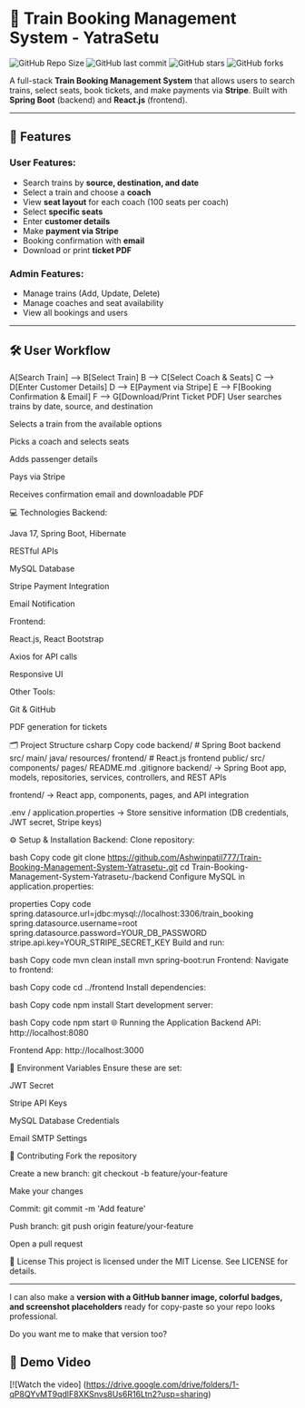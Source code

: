 # 🚆 Train Booking Management System - YatraSetu

![GitHub Repo Size](https://img.shields.io/github/repo-size/Ashwinpatil777/Train-Booking-Management-System-Yatrasetu-)
![GitHub last commit](https://img.shields.io/github/last-commit/Ashwinpatil777/Train-Booking-Management-System-Yatrasetu-)
![GitHub stars](https://img.shields.io/github/stars/Ashwinpatil777/Train-Booking-Management-System-Yatrasetu-?style=social)
![GitHub forks](https://img.shields.io/github/forks/Ashwinpatil777/Train-Booking-Management-System-Yatrasetu-?style=social)

A full-stack **Train Booking Management System** that allows users to search trains, select seats, book tickets, and make payments via **Stripe**. Built with **Spring Boot** (backend) and **React.js** (frontend).

---

## 📌 Features

### User Features:
- Search trains by **source, destination, and date**
- Select a train and choose a **coach**
- View **seat layout** for each coach (100 seats per coach)
- Select **specific seats**
- Enter **customer details**
- Make **payment via Stripe**
- Booking confirmation with **email**
- Download or print **ticket PDF**

### Admin Features:
- Manage trains (Add, Update, Delete)
- Manage coaches and seat availability
- View all bookings and users

---

## 🛠 User Workflow

A[Search Train] --> B[Select Train]
B --> C[Select Coach & Seats]
C --> D[Enter Customer Details]
D --> E[Payment via Stripe]
E --> F[Booking Confirmation & Email]
F --> G[Download/Print Ticket PDF]
User searches trains by date, source, and destination

Selects a train from the available options

Picks a coach and selects seats

Adds passenger details

Pays via Stripe

Receives confirmation email and downloadable PDF

💻 Technologies
Backend:

Java 17, Spring Boot, Hibernate

RESTful APIs

MySQL Database

Stripe Payment Integration

Email Notification

Frontend:

React.js, React Bootstrap

Axios for API calls

Responsive UI

Other Tools:

Git & GitHub

PDF generation for tickets

🗂 Project Structure
csharp
Copy code
backend/          # Spring Boot backend
  src/
    main/
      java/
      resources/
frontend/         # React.js frontend
  public/
  src/
    components/
    pages/
README.md
.gitignore
backend/ → Spring Boot app, models, repositories, services, controllers, and REST APIs

frontend/ → React app, components, pages, and API integration

.env / application.properties → Store sensitive information (DB credentials, JWT secret, Stripe keys)

⚙️ Setup & Installation
Backend:
Clone repository:

bash
Copy code
git clone https://github.com/Ashwinpatil777/Train-Booking-Management-System-Yatrasetu-.git
cd Train-Booking-Management-System-Yatrasetu-/backend
Configure MySQL in application.properties:

properties
Copy code
spring.datasource.url=jdbc:mysql://localhost:3306/train_booking
spring.datasource.username=root
spring.datasource.password=YOUR_DB_PASSWORD
stripe.api.key=YOUR_STRIPE_SECRET_KEY
Build and run:

bash
Copy code
mvn clean install
mvn spring-boot:run
Frontend:
Navigate to frontend:

bash
Copy code
cd ../frontend
Install dependencies:

bash
Copy code
npm install
Start development server:

bash
Copy code
npm start
🌐 Running the Application
Backend API: http://localhost:8080

Frontend App: http://localhost:3000

🔑 Environment Variables
Ensure these are set:

JWT Secret

Stripe API Keys

MySQL Database Credentials

Email SMTP Settings

🤝 Contributing
Fork the repository

Create a new branch: git checkout -b feature/your-feature

Make your changes

Commit: git commit -m 'Add feature'

Push branch: git push origin feature/your-feature

Open a pull request

📄 License
This project is licensed under the MIT License. See LICENSE for details.

---

I can also make a **version with a GitHub banner image, colorful badges, and screenshot placeholders** ready for copy-paste so your repo looks professional.  

Do you want me to make that version too?

## 🎥 Demo Video

[![Watch the video] (https://drive.google.com/drive/folders/1-qP8QYvMT9qdlF8XKSnvs8Us6R16Ltn2?usp=sharing)
